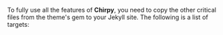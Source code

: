 To fully use all the features of **Chirpy**, you need to copy the other critical files from the theme's gem to your Jekyll site. The following is a list of targets: